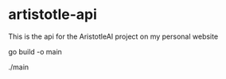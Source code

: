 # artistotle-api
This is the api for the AristotleAI project on my personal website

go build -o main

./main